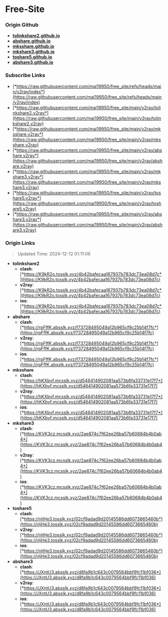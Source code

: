 # Free-Site

### Origin Github

- [**tolinkshare2.github.io**](https://github.com/tolinkshare2/tolinkshare2.github.io)
- [**abshare.github.io**](https://github.com/abshare/abshare.github.io)
- [**mksshare.github.io**](https://github.com/mksshare/mksshare.github.io)
- [**mkshare3.github.io**](https://github.com/mkshare3/mkshare3.github.io)
- [**toshare5.github.io**](https://github.com/toshare5/toshare5.github.io)
- [**abshare3.github.io**](https://github.com/abshare3/abshare3.github.io)

### Subscribe Links

- [*https://raw.githubusercontent.com/mai19950/free_site/refs/heads/main/v2ray/index*](https://raw.githubusercontent.com/mai19950/free_site/refs/heads/main/v2ray/index)
- [*https://raw.githubusercontent.com/mai19950/free_site/main/v2ray/tolinkshare2.v2ray*](https://raw.githubusercontent.com/mai19950/free_site/main/v2ray/tolinkshare2.v2ray)
- [*https://raw.githubusercontent.com/mai19950/free_site/main/v2ray/mksshare.v2ray*](https://raw.githubusercontent.com/mai19950/free_site/main/v2ray/mksshare.v2ray)
- [*https://raw.githubusercontent.com/mai19950/free_site/main/v2ray/abshare.v2ray*](https://raw.githubusercontent.com/mai19950/free_site/main/v2ray/abshare.v2ray)
- [*https://raw.githubusercontent.com/mai19950/free_site/main/v2ray/mkshare3.v2ray*](https://raw.githubusercontent.com/mai19950/free_site/main/v2ray/mkshare3.v2ray)
- [*https://raw.githubusercontent.com/mai19950/free_site/main/v2ray/toshare5.v2ray*](https://raw.githubusercontent.com/mai19950/free_site/main/v2ray/toshare5.v2ray)
- [*https://raw.githubusercontent.com/mai19950/free_site/main/v2ray/abshare3.v2ray*](https://raw.githubusercontent.com/mai19950/free_site/main/v2ray/abshare3.v2ray)

### Origin Links

> Updated Time: 2024-12-12 01:11:06

- **tolinkshare2**
  - **clash**: [*https://K9kR2o.tosslk.xyz/4b42bafecaa167937b783dc73ea08d7c*](https://K9kR2o.tosslk.xyz/4b42bafecaa167937b783dc73ea08d7c)
  - **v2ray**: [*https://K9kR2o.tosslk.xyz/4b42bafecaa167937b783dc73ea08d7c*](https://K9kR2o.tosslk.xyz/4b42bafecaa167937b783dc73ea08d7c)
  - **ios**: [*https://K9kR2o.tosslk.xyz/4b42bafecaa167937b783dc73ea08d7c*](https://K9kR2o.tosslk.xyz/4b42bafecaa167937b783dc73ea08d7c)
- **abshare**
  - **clash**: [*https://rpFffK.absslk.xyz/f73728495049a12b965cf9c25b14f7fc*](https://rpFffK.absslk.xyz/f73728495049a12b965cf9c25b14f7fc)
  - **v2ray**: [*https://rpFffK.absslk.xyz/f73728495049a12b965cf9c25b14f7fc*](https://rpFffK.absslk.xyz/f73728495049a12b965cf9c25b14f7fc)
  - **ios**: [*https://rpFffK.absslk.xyz/f73728495049a12b965cf9c25b14f7fc*](https://rpFffK.absslk.xyz/f73728495049a12b965cf9c25b14f7fc)
- **mksshare**
  - **clash**: [*https://hKXbyf.mcsslk.xyz/d546414902081aa573b6fa33731e17f7*](https://hKXbyf.mcsslk.xyz/d546414902081aa573b6fa33731e17f7)
  - **v2ray**: [*https://hKXbyf.mcsslk.xyz/d546414902081aa573b6fa33731e17f7*](https://hKXbyf.mcsslk.xyz/d546414902081aa573b6fa33731e17f7)
  - **ios**: [*https://hKXbyf.mcsslk.xyz/d546414902081aa573b6fa33731e17f7*](https://hKXbyf.mcsslk.xyz/d546414902081aa573b6fa33731e17f7)
- **mkshare3**
  - **clash**: [*https://KVK3cz.mcsslk.xyz/2ae874c7f62ee26ba57b60684b4b0ab4*](https://KVK3cz.mcsslk.xyz/2ae874c7f62ee26ba57b60684b4b0ab4)
  - **v2ray**: [*https://KVK3cz.mcsslk.xyz/2ae874c7f62ee26ba57b60684b4b0ab4*](https://KVK3cz.mcsslk.xyz/2ae874c7f62ee26ba57b60684b4b0ab4)
  - **ios**: [*https://KVK3cz.mcsslk.xyz/2ae874c7f62ee26ba57b60684b4b0ab4*](https://KVK3cz.mcsslk.xyz/2ae874c7f62ee26ba57b60684b4b0ab4)
- **toshare5**
  - **clash**: [*https://nljHe3.tosslk.xyz/02cf9adad9d20145586dd6073665460b*](https://nljHe3.tosslk.xyz/02cf9adad9d20145586dd6073665460b)
  - **v2ray**: [*https://nljHe3.tosslk.xyz/02cf9adad9d20145586dd6073665460b*](https://nljHe3.tosslk.xyz/02cf9adad9d20145586dd6073665460b)
  - **ios**: [*https://nljHe3.tosslk.xyz/02cf9adad9d20145586dd6073665460b*](https://nljHe3.tosslk.xyz/02cf9adad9d20145586dd6073665460b)
- **abshare3**
  - **clash**: [*https://JXntU3.absslk.xyz/d8fa9b1c643c0079564bbf9fc11bf036*](https://JXntU3.absslk.xyz/d8fa9b1c643c0079564bbf9fc11bf036)
  - **v2ray**: [*https://JXntU3.absslk.xyz/d8fa9b1c643c0079564bbf9fc11bf036*](https://JXntU3.absslk.xyz/d8fa9b1c643c0079564bbf9fc11bf036)
  - **ios**: [*https://JXntU3.absslk.xyz/d8fa9b1c643c0079564bbf9fc11bf036*](https://JXntU3.absslk.xyz/d8fa9b1c643c0079564bbf9fc11bf036)
